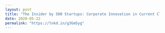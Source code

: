 ```yaml
---
layout: post
title: "The Insider by 500 Startups: Corporate Innovation in Current Climate" 
date: 2020-05-22
permalink: "https://lnkd.in/g3Gm5yg"
---
```


